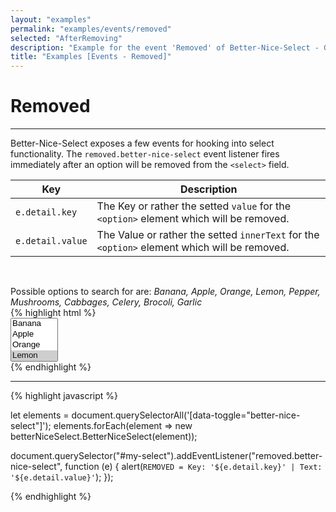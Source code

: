 ```yaml
---
layout: "examples"
permalink: "examples/events/removed"
selected: "AfterRemoving"
description: "Example for the event 'Removed' of Better-Nice-Select - Gives an overview how to implement the event and how it looks like"
title: "Examples [Events - Removed]"
---
```


# **Removed**

---
Better-Nice-Select exposes a few events for hooking into select functionality. The `removed.better-nice-select` event listener fires immediately after an option will be removed from the `<select>` field.

| Key | Description |
| --- | --- |
| `e.detail.key` | The Key or rather the setted `value` for the `<option>` element which will be removed. |
| `e.detail.value` | The Value or rather the setted `innerText` for the `<option>` element which will be removed. |

&nbsp;

<div class="alert alert-light d-flex justify-content-start align-items-center font-size-13" role="alert">
        <i class="fa-solid fa-circle-info pe-2"></i>Possible options to search for are: <i class="ms-2">Banana, Apple, Orange, Lemon, Pepper, Mushrooms, Cabbages, Celery, Brocoli, Garlic</i>
</div>

<div class="container my-4 border rounded p-0">
    <div class="p-5 border-bottom">
        <select multiple="multiple" data-toggle="better-nice-select" id="event-removed" hidden="hidden">
            <option value="Banana">Banana</option>
            <option value="Apple">Apple</option>
            <option value="Orange">Orange</option>
            <option value="Lemon" selected="selected">Lemon</option>
            <option value="Pepper">Pepper</option>
            <option value="Mushrooms">Mushrooms</option>
            <option value="Cabbages">Cabbages</option>
            <option value="Celery">Celery</option>
            <option value="Garlic">Garlic</option>
            <option value="Brocoli">Brocoli</option>
        </select>
    </div>
    <div class="bg-highlight rounded">
{% highlight html %}
<div class="container">
    <select multiple="multiple" data-toggle="better-nice-select" id="my-select">
        <option value="Banana">Banana</option>
        <option value="Apple">Apple</option>
        <option value="Orange">Orange</option>
        <option value="Lemon" selected="selected">Lemon</option>
        <option value="Pepper">Pepper</option>
        <option value="Mushrooms">Mushrooms</option>
        <option value="Cabbages">Cabbages</option>
        <option value="Celery">Celery</option>
        <option value="Garlic">Garlic</option>
        <option value="Brocoli">Brocoli</option>
    </select>
</div>
{% endhighlight %}
<hr>
{% highlight javascript %}

let elements = document.querySelectorAll('[data-toggle="better-nice-select"]');
elements.forEach(element => new betterNiceSelect.BetterNiceSelect(element));

document.querySelector("#my-select").addEventListener("removed.better-nice-select", function (e) {
    alert(`REMOVED = Key: '${e.detail.key}' | Text: '${e.detail.value}'`);
});

{% endhighlight %}
    </div>
</div>
